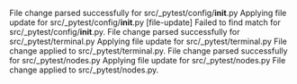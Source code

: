 File change parsed successfully for src/_pytest/config/__init__.py
Applying file update for src/_pytest/config/__init__.py
[file-update] Failed to find match for src/_pytest/config/__init__.py.
File change parsed successfully for src/_pytest/terminal.py
Applying file update for src/_pytest/terminal.py
File change applied to src/_pytest/terminal.py.
File change parsed successfully for src/_pytest/nodes.py
Applying file update for src/_pytest/nodes.py
File change applied to src/_pytest/nodes.py.
